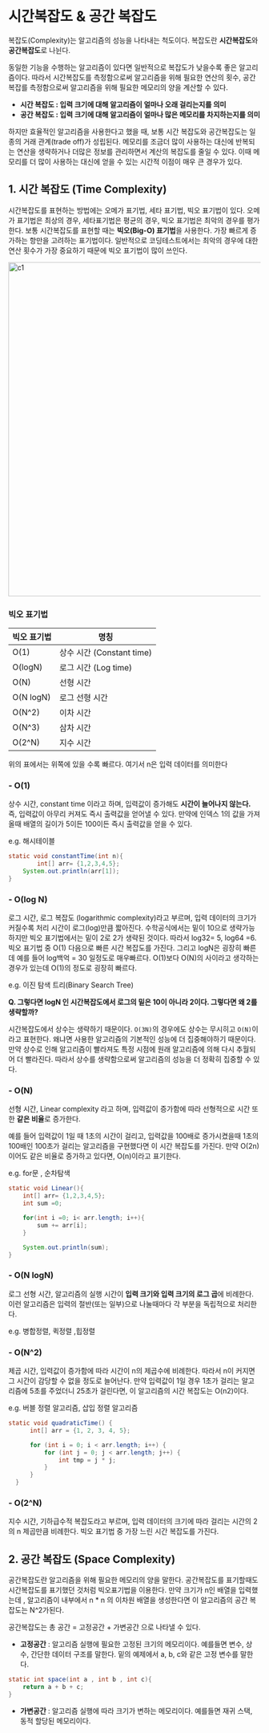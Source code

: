 # 시간복잡도 & 공간 복잡도

복잡도(Complexity)는 알고리즘의 성능을 나타내는 척도이다.  복잡도란 **시간복잡도**와 **공간복잡도**로 나뉜다.

동일한 기능을 수행하는 알고리즘이 있다면 일반적으로 복잡도가 낮을수록 좋은 알고리즘이다. 따라서 시간복잡도를 측정함으로써 알고리즘을 위해 필요한 연산의 횟수, 공간복잡를 측정함으로써 알고리즘을 위해 필요한 메모리의 양을 계산할 수 있다.

- **시간 복잡도 : 입력 크기에 대해 알고리즘이 얼마나 오래 걸리는지를 의미**
- **공간 복잡도 : 입력 크기에 대해 알고리즘이 얼마나 많은 메모리를 차지하는지를 의미**

하지만 효율적인 알고리즘을 사용한다고 했을 때, 보통 시간 복잡도와 공간복잡도는 일종의 거래 관계(trade off)가 성립된다. 메모리를 조금더 많이 사용하는 대신에 반복되는 연산을 생략하거나 더많은 정보를 관리하면서 계산의 복잡도를 줄일 수 있다. 이때 메모리를 더 많이 사용하는 대신에 얻을 수 있는 시간적 이점이 매우 큰 경우가 있다.

## 1. 시간 복잡도 (Time Complexity)

시간복잡도를 표현하는 방법에는 오메가 표기법, 세타 표기법, 빅오 표기법이 있다.
오메가 표기법은 최상의 경우, 세타표기법은 평균의 경우, 빅오 표기법은 최악의 경우를 평가한다.
보통 시간복잡도를 표현할 때는 **빅오(Big-O) 표기법**을 사용한다. 가장 빠르게 증가하는 항만을 고려하는 표기법이다.  일반적으로 코딩테스트에서는 최악의 경우에 대한 연산 횟수가 가장 중요하기 때문에 빅오 표기법이 많이 쓰인다.

<img width="666" alt="c1" src="https://github.com/princenim/TIL/assets/59499600/779780aa-44df-47de-8913-bfa716dd19dc">

### 빅오 표기법

| 빅오 표기법 | 명칭 |
| --- | --- |
| O(1) | 상수 시간 (Constant time) |
| O(logN) | 로그 시간 (Log time) |
| O(N) | 선형 시간 |
| O(N logN) | 로그 선형 시간 |
| O(N^2) | 이차 시간 |
| O(N^3) | 삼차 시간 |
| O(2^N) | 지수 시간 |

위의 표에서는 위쪽에 있을 수록 빠르다. 여기서 n은 입력 데이터를 의미한다

### - O(1)

상수 시간, constant time  이라고 하며, 입력값이 증가해도 **시간이 늘어나지 않는다.**  즉, 입력값이 아무리 커져도 즉시 출력값을 얻어낼 수 있다. 만약에 인덱스 1의 값을 가져올때 배열의 길이가 5이든 100이든 즉시 출력값을 얻을 수 있다.

e.g. 해시테이블

```java
static void constantTime(int n){
		int[] arr= {1,2,3,4,5};
    System.out.println(arr[1]);
}
```

### - O(log N)

로그 시간, 로그 복잡도 (logarithmic complexity)라고 부르며,  입력 데이터의 크기가 커질수록 처리 시간이 로그(log)만큼 짧아진다. 수학공식에서는 밑이 10으로 생략가능하지만 빅오 표기법에서는 밑이 2로 2가 생략된 것이다.  따라서 log32= 5, log64 =6. 빅오 표기법 중 O(1) 다음으로 빠른 시간 복잡도를 가진다. 그리고 logN은 굉장히 빠른데 예를 들어 log백억 = 30 일정도로 매우빠르다.  O(1)보다 O(N)의 사이라고 생각하는 경우가 있는데 O(1)의 정도로 굉장히 빠르다.

e.g. 이진 탐색 트리(Binary Search Tree)

**Q. 그렇다면 logN 인 시간복잡도에서 로그의 밑은 10이 아니라 2이다. 그렇다면 왜 2를 생략할까?**

시간복잡도에서 상수는 생략하기 때문이다. `O(3N)`의 경우에도 상수는 무시히고 `O(N)`이라고 표현한다. 왜냐면 사용한 알고리즘의 기본적인 성능에 더 집중해야하기 때문이다.  만약 상수로 인해 알고리즘이 빨라져도 특정 시점에 원래 알고리즘에 의해 다시 추월되어 더 빨라진다.  따라서 상수를 생략함으로써 알고리즘의 성능을 더 정확히 집중할 수 있다.

### - O(N)

선형 시간, Linear complexity 라고 하며, 입력값이 증가함에 따라 선형적으로 시간 또한 **같은 비율**로 증가한다.

예를 들어 입력값이 1일 때 1초의 시간이 걸리고, 입력값을 100배로 증가시켰을때 1초의 100배인 100초가 걸리는 알고리즘을 구현했다면 이 시간 복잡도를 가진다.  만약 O(2n)이어도 같은 비율로 증가하고 있다면, O(n)이라고 표기한다.

e.g. for문 , 순차탐색

```java
static void Linear(){
    int[] arr= {1,2,3,4,5};
    int sum =0;

    for(int i =0; i< arr.length; i++){
        sum += arr[i];
    }

    System.out.println(sum);
}
```

### - O(N logN)

로그 선형 시간, 알고리즘의 실행 시간이 **입력 크기와 입력 크기의 로그 곱**에 비례한다. 이런 알고리즘은 입력의 절반(또는 일부)으로 나눌때마다 각 부분을 독립적으로 처리한다.

e.g. 병합정렬, 퀵정렬 ,힙정렬

### - O(N^2)

제곱 시간, 입력값이 증가함에 따라 시간이 n의 제곱수에 비례한다. 따라서 n이 커지면 그 시간이 감당할 수 없을 정도로 늘어난다. 만약 입력값이 1일 경우 1초가 걸리는 알고리즘에 5초를 주었더니 25초가 걸린다면, 이 알고리즘의 시간 복잡도는 O(n2)이다.

e.g. 버블 정렬 알고리즘, 삽입 정렬 알고리즘

```java
static void quadraticTime() {
      int[] arr = {1, 2, 3, 4, 5};

      for (int i = 0; i < arr.length; i++) {
          for (int j = 0; j < arr.length; j++) {
              int tmp = j * j;
          }
      }
  }
```

### - O(2^N)

지수 시간,  기하급수적 복잡도라고 부르며, 입력 데이터의 크기에 따라 걸리는 시간의 2의 n 제곱만큼 비례한다.   빅오 표기법 중 가장 느린 시간 복잡도를 가진다.

## 2. 공간 복잡도 (Space Complexity)

공간복잡도란 알고리즘을 위해 필요한 메모리의 양을 말한다. 공간복잡도를 표기할때도 시간복잡도를 표기했던 것처럼 빅오표기법을 이용한다. 만약 크기가 n인 배열을 입력했는데 , 알고리즘이 내부에서 n * n 의 이차원 배열을 생성한다면 이 알고리즘의 공간 복잡도는 N^2가된다.

공간복잡도는 총 공간 = 고정공간 + 가변공간 으로 나타낼 수 있다.

- **고정공간** : 알고리즘 실행에 필요한 고정된 크기의 메모리이다. 예를들면 변수, 상수, 간단한 데이터 구조를 말한다. 밑의 예제에서 a, b, c와 같은 고정 변수를 말한다.

```java
static int space(int a , int b , int c){
    return a + b + c;
}
```

- **가변공간** : 알고리즘 실행에 따라 크기가 변하는 메모리이다. 예를들면 재귀 스택, 동적 할당된 메모리이다.